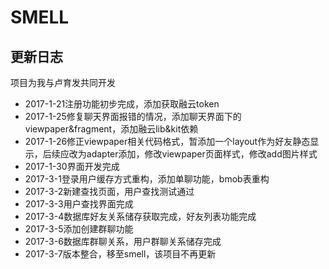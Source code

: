 # SMELL
## 更新日志
项目为我与卢育发共同开发
* 2017-1-21注册功能初步完成，添加获取融云token
* 2017-1-25修复聊天界面报错的情况，添加聊天界面下的viewpaper&fragment，添加融云lib&kit依赖
* 2017-1-26修正viewpaper相关代码格式，暂添加一个layout作为好友静态显示，后续应改为adapter添加，修改viewpaper页面样式，修改add图片样式
* 2017-1-30界面开发完成
* 2017-3-1登录用户缓存方式重构，添加单聊功能，bmob表重构
* 2017-3-2新建查找页面，用户查找测试通过
* 2017-3-3用户查找界面完成
* 2017-3-4数据库好友关系储存获取完成，好友列表功能完成
* 2017-3-5添加创建群聊功能
* 2017-3-6数据库群聊关系，用户群聊关系储存完成
* 2017-3-7版本整合，移至smell，该项目不再更新